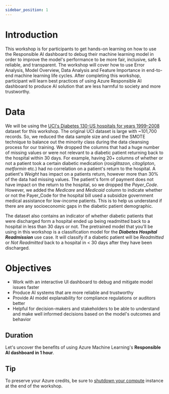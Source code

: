 ```yaml
---
sidebar_position: 1
---
```


# Introduction

This workshop is for participants to get hands-on learning on how to use the Responsible AI dashboard to debug their machine learning model in order to improve the model's performance to be more fair, inclusive, safe & reliable, and transparent.  The workshop will cover how to use Error Analysis, Model Overview, Data Analysis and Feature Importance in end-to-end machine learning life cycles.  After completing this workshop, participant will learn best practices of using Azure Responsible AI dashboard to produce AI solution that are less harmful to society and more trustworthy.

# Data
We will be using the [UCI's Diabetes 130-US hospitals for years 1999–2008](https://archive.ics.uci.edu/ml/datasets/Diabetes+130-US+hospitals+for+years+1999-2008#) dataset for this workshop.  The original UCI dataset is large with ~101,700 records. So, we reduced the data sample size and used the SMOTE technique to balance out the minority class during the data cleansing process for our training. We dropped the columns that had a huge number of missing values or were not relevant to a diabetic patient returning back to the hospital within 30 days. For example, having 20+ columns of whether or not a patient took a certain diabetic medication (*rosiglitazon*, *citoglipton*, *metformin* etc.) had no correlation on a patient's return to the hospital. A patient's *Weight* has impact on a patients return, however more than 30% of the data had missing values. The patient's form of payment does not have impact on the return to the hospital, so we dropped the *Payer_Code*. However, we added the *Medicare* and *Medicaid* column to indicate whether or not the Payer_Code for the hospital bill used a subsidize government medical assistance for low-income patients. This is to help us understand if there are any socioeconomic gaps in the diabetic patient demographic.

The dataset also contains an indicator of whether diabetic patients that were discharged form a hospital ended up being readmitted back to a hospital in less than 30 days or not.  The pretrained model that you'll be using in this workshop is a classification model for the ***Diabetes Hospital Readmission*** use case.  It will classify if a diabetic patient will be *Readmitted* or *Not Readmitted* back to a hospital in < 30 days after they have been discharged.

# Objectives
* Work with an interactive UI dashboard to debug and mitigate model issues faster
* Produce AI systems that are more reliable and trustworthy
* Provide AI model explanability for compliance regulations or auditors better
* Helpful for decision-makers and stakeholders to be able to understand and make well informed decisions based on the model's outcomes and behavior

## Duration
Let's uncover the benefits of using Azure Machine Learning's **Responsible AI dashboard in 1 hour**.

## Tip
To preserve your Azure credits, be sure to [shutdown your compute](/docs/stop-compute) instance at the end of the workshop.
